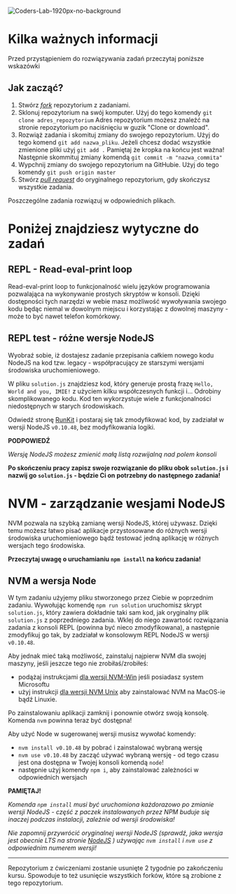 ![Coders-Lab-1920px-no-background](https://user-images.githubusercontent.com/152855/73064373-5ed69780-3ea1-11ea-8a71-3d370a5e7dd8.png)

# Kilka ważnych informacji

Przed przystąpieniem do rozwiązywania zadań przeczytaj poniższe wskazówki

## Jak zacząć?

1. Stwórz [*fork*](https://guides.github.com/activities/forking/) repozytorium z zadaniami.
2. Sklonuj repozytorium na swój komputer. Użyj do tego komendy `git clone adres_repozytorium`
Adres repozytorium możesz znaleźć na stronie repozytorium po naciśnięciu w guzik "Clone or download".
3. Rozwiąż zadania i skomituj zmiany do swojego repozytorium. Użyj do tego komend `git add nazwa_pliku`.
Jeżeli chcesz dodać wszystkie zmienione pliki użyj `git add .` 
Pamiętaj że kropka na końcu jest ważna!
Następnie skommituj zmiany komendą `git commit -m "nazwa_commita"`
4. Wypchnij zmiany do swojego repozytorium na GitHubie.  Użyj do tego komendy `git push origin master`
5. Stwórz [*pull request*](https://help.github.com/articles/creating-a-pull-request) do oryginalnego repozytorium, gdy skończysz wszystkie zadania.

Poszczególne zadania rozwiązuj w odpowiednich plikach.

# Poniżej znajdziesz wytyczne do zadań

## REPL - Read-eval-print loop

Read-eval-print loop to funkcjonalność wielu języków programowania pozwalająca na wykonywanie prostych skryptów w konsoli.
Dzięki dostępności tych narzędzi w webie masz możliwość wywoływania swojego kodu będąc niemal w dowolnym miejscu i korzystając
z dowolnej maszyny - może to być nawet telefon komórkowy.

## REPL test - różne wersje NodeJS

Wyobraź sobie, iż dostajesz zadanie przepisania całkiem nowego kodu NodeJS na kod tzw. legacy - współpracujący ze starszymi
wersjami środowiska uruchomieniowego.

W pliku `solution.js` znajdziesz kod, który generuje prostą frazę `Hello, World and you, IMIE!` z użyciem kilku współczesnych funkcji
i... Odrobiny skomplikowanego kodu. Kod ten wykorzystuje wiele z funkcjonalności niedostępnych w starych środowiskach.

Odwiedź stronę [RunKit](https://runkit.com) i postaraj się tak zmodyfikować kod, by zadziałał w wersji NodeJS `v0.10.48`, bez 
modyfikowania logiki.

**PODPOWIEDŹ**

*Wersję NodeJS możesz zmienić małą listą rozwijalną nad polem konsoli*

**Po skończeniu pracy zapisz swoje rozwiązanie do pliku obok `solution.js` i nazwij go `solution.js` - będzie Ci on potrzebny
do następnego zadania!**

# NVM - zarządzanie wesjami NodeJS

NVM pozwala na szybką zamianę wersji NodeJS, której używasz. Dzięki temu możesz łatwo pisać aplikacje przystosowane
do różnych wersji środowiska uruchomieniowego bądź testować jedną aplikację w różnych wersjach tego środowiska.

**Przeczytaj uwagę o uruchamianiu `npm install` na końcu zadania!**

## NVM a wersja Node

W tym zadaniu użyjemy pliku stworzonego przez Ciebie w poprzednim zadaniu. Wywołując komendę `npm run solution` uruchomisz
skrypt `solution.js`, który zawiera dokładnie taki sam kod, jak oryginalny plik `solution.js` z poprzedniego zadania.
Wklej do niego zawartość rozwiązania zadania z konsoli REPL (powinna być nieco zmodyfikowana), a następnie
zmodyfikuj go tak, by zadziałał w konsolowym REPL NodeJS w wersji `v0.10.48`.

Aby jednak mieć taką możliwość, zainstaluj najpierw NVM dla swojej maszyny, jeśli jeszcze tego nie zrobiłaś/zrobiłeś:

- podążaj instrukcjami [dla wersji NVM-Win](https://github.com/coreybutler/nvm-windows) jeśli posiadasz system Microsoftu
- użyj instrukcji [dla wersji NVM Unix](https://github.com/nvm-sh/nvm#installing-and-updating) aby zainstalować NVM na MacOS-ie
bądź Linuxie.

Po zainstalowaniu aplikacji zamknij i ponownie otwórz swoją konsolę. Komenda `nvm` powinna teraz być dostępna!

Aby użyć Node w sugerowanej wersji musisz wywołać komendy:
- `nvm install v0.10.48` by pobrać i zainstalować wybraną wersję
- `nvm use v0.10.48` by zacząć używać wybraną wersję - od tego czasu jest ona dostępna w Twojej konsoli komendą `node`!
- następnie użyj komendy `npm i`, aby zainstalować zależności w odpowiednich wersjach 

**PAMIĘTAJ!**

*Komenda `npm install` musi być uruchomiona każdorazowo po zmianie wersji NodeJS - część z paczek instalowanych przez NPM
buduje się inaczej podczas instalacji, zależnie od wersji środowiska!*

*Nie zapomnij przywrócić oryginalnej wersji NodeJS (sprawdź, jaka wersja jest obecnie LTS na stronie [NodeJS](https://nodejs.org)
) używając `nvm install` i `nvm use` z odpowiednim numerem wersji!*

---

Repozytorium z ćwiczeniami zostanie usunięte 2 tygodnie po zakończeniu kursu. Spowoduje to też usunięcie wszystkich forków, które są zrobione z tego repozytorium.
